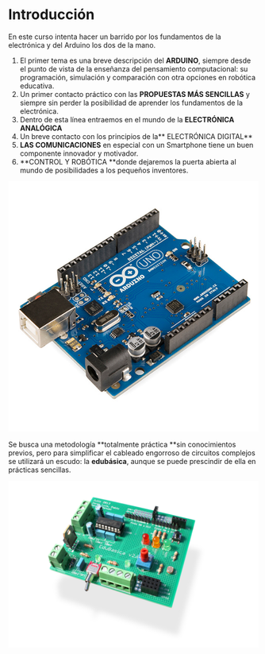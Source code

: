 # Introducción

En este curso intenta hacer un barrido por los fundamentos de la electrónica y del Arduino los dos de la mano.

1. El primer tema es una breve descripción del **ARDUINO**, siempre desde el punto de vista de la enseñanza del pensamiento computacional:  su programación, simulación y comparación con otra opciones en robótica educativa.
2. Un primer contacto práctico con las **PROPUESTAS MÁS SENCILLAS** y siempre sin perder la posibilidad de aprender los fundamentos de la electrónica.
3. Dentro de esta línea entraemos en el mundo de la **ELECTRÓNICA ANALÓGICA**
4. Un breve contacto con los principios de la** ELECTRÓNICA DIGITAL**
5. **LAS COMUNICACIONES** en especial con un Smartphone tiene un buen componente innovador y motivador.
6. **CONTROL Y ROBÓTICA **donde dejaremos la puerta abierta al mundo de posibilidades a los pequeños inventores.

![](/assets/import.png)

Se busca una metodología **totalmente práctica **sin conocimientos previos, pero para simplificar el cableado engorroso de circuitos complejos se utilizará un escudo: la **edubásica**, aunque se puede prescindir de ella en prácticas sencillas.

![](/assets/edubasica.jpeg)

